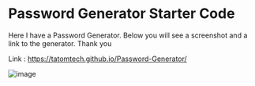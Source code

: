 # Password Generator Starter Code

Here I have a Password Generator. Below you will see a screenshot and a link to the generator. Thank you

Link : https://tatomtech.github.io/Password-Generator/

![image](https://user-images.githubusercontent.com/94080507/147862372-acc803a7-9138-4669-8232-81a9b63219ac.png)
